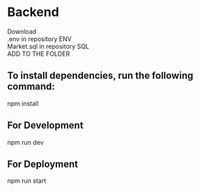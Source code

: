 # Backend
Download<br>
.env in repository ENV<br>
Market.sql in repository SQL<br>
ADD TO THE FOLDER<br>

## To install dependencies, run the following command:

npm install

## For Development

npm run dev

## For Deployment

npm run start
